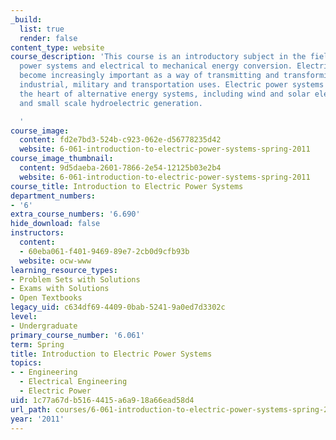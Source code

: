 ```yaml
---
_build:
  list: true
  render: false
content_type: website
course_description: 'This course is an introductory subject in the field of electric
  power systems and electrical to mechanical energy conversion. Electric power has
  become increasingly important as a way of transmitting and transforming energy in
  industrial, military and transportation uses. Electric power systems are also at
  the heart of alternative energy systems, including wind and solar electric, geothermal
  and small scale hydroelectric generation.

  '
course_image:
  content: fd2e7bd3-524b-c923-062e-d56778235d42
  website: 6-061-introduction-to-electric-power-systems-spring-2011
course_image_thumbnail:
  content: 9d5daeba-2601-7866-2e54-12125b03e2b4
  website: 6-061-introduction-to-electric-power-systems-spring-2011
course_title: Introduction to Electric Power Systems
department_numbers:
- '6'
extra_course_numbers: '6.690'
hide_download: false
instructors:
  content:
  - 60eba061-f401-9469-89e7-2cb0d9cfb93b
  website: ocw-www
learning_resource_types:
- Problem Sets with Solutions
- Exams with Solutions
- Open Textbooks
legacy_uid: c634df69-4409-0bab-5241-9a0ed7d3302c
level:
- Undergraduate
primary_course_number: '6.061'
term: Spring
title: Introduction to Electric Power Systems
topics:
- - Engineering
  - Electrical Engineering
  - Electric Power
uid: 1c77a67d-b516-4415-a6a9-18a66ead58d4
url_path: courses/6-061-introduction-to-electric-power-systems-spring-2011
year: '2011'
---
```

